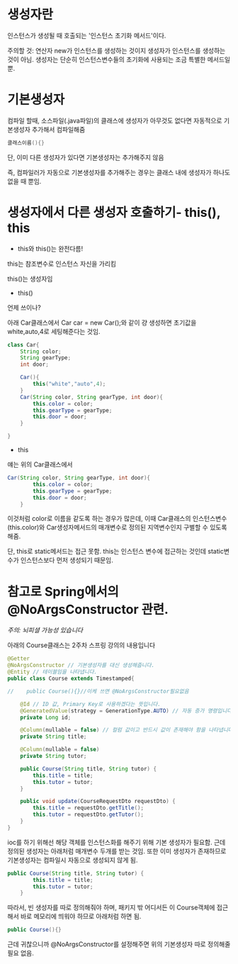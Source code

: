 # 생성자란

인스턴스가 생성될 때 호출되는 '인스턴스 초기화 메서드'이다.

주의할 것: 연산자 new가 인스턴스를 생성하는 것이지 생성자가 인스턴스를 생성하는 것이 아님. 생성자는 단순히 인스턴스변수들의 초기화에 사용되는 조금 특별한 메서드일 뿐.

# 기본생성자

컴파일 할때, 소스파일(.java파일)의 클래스에 생성자가 아무것도 없다면 자동적으로 기본생성자 추가해서 컴파일해줌

```java
클래스이름(){}
```

단, 이미 다른 생성자가 있다면 기본생성자는 추가해주지 않음

즉, 컴파일러가 자동으로 기본생성자를 추가해주는 경우는 클래스 내에 생성자가 하나도 없을 때 뿐임.

# 생성자에서 다른 생성자 호출하기- this(), this

- this와 this()는 완전다름!

this는 참조변수로 인스턴스 자신을 가리킴

this()는 생성자임

- this()

언제 쓰이나?

아래 Car클래스에서 Car car = new Car();와 같이 걍 생성하면 초기값을 white,auto,4로 세팅해준다는 것임.

```java
class Car{
	String color;
	String gearType;
	int door;

	Car(){
		this("white","auto",4);
	}
	Car(String color, String gearType, int door){
		this.color = color;
		this.gearType = gearType;
		this.door = door;
	}

}
```

- this

얘는 위의 Car클래스에서

```java
Car(String color, String gearType, int door){
		this.color = color;
		this.gearType = gearType;
		this.door = door;
	}
```

이것처럼 color로 이름을 같도록 하는 경우가 많은데, 이때  Car클래스의 인스턴스변수(this.color)와 Car생성자메서드의 매개변수로 정의된 지역변수인지 구별할 수 있도록 해줌.

단, this로 static메서드는 접근 못함. this는 인스턴스 변수에 접근하는 것인데 static변수가 인스턴스보다 먼저 생성되기 때문임.

# 참고로 Spring에서의 @NoArgsConstructor 관련.

*주의: 뇌피셜 가능성 있습니다*

아래의 Course클래스는 2주차 스프링 강의의 내용입니다

```java
@Getter
@NoArgsConstructor // 기본생성자를 대신 생성해줍니다.
@Entity // 테이블임을 나타냅니다.
public class Course extends Timestamped{

//    public Course(){}//이케 쓰면 @NoArgsConstructor필요없음

    @Id // ID 값, Primary Key로 사용하겠다는 뜻입니다.
    @GeneratedValue(strategy = GenerationType.AUTO) // 자동 증가 명령입니다.
    private Long id;

    @Column(nullable = false) // 컬럼 값이고 반드시 값이 존재해야 함을 나타냅니다.
    private String title;

    @Column(nullable = false)
    private String tutor;

    public Course(String title, String tutor) {
        this.title = title;
        this.tutor = tutor;
    }

    public void update(CourseRequestDto requestDto) {
        this.title = requestDto.getTitle();
        this.tutor = requestDto.getTutor();
    }
}
```

ioc를 하기 위해선 해당 객체를 인스턴스화를 해주기 위해 기본 생성자가 필요함. 근데 정의된 생성자는 아래처럼 매개변수 두개를 받는 것임. 또한 이미 생성자가 존재하므로 기본생성자는 컴파일시 자동으로 생성되지 않게 됨.

```java
public Course(String title, String tutor) {
        this.title = title;
        this.tutor = tutor;
    }
```

따라서, 빈 생성자를 따로 정의해줘야 하며, 패키지 밖 어디서든 이 Course객체에 접근해서 바로 메모리에 띄워야 하므로 아래처럼 하면 됨.

```java
public Course(){}
```

근데 귀찮으니까 @NoArgsConstructor를 설정해주면 위의 기본생성자 따로 정의해줄 필요 없음.